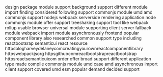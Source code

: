design package module support background support different module import finding considered following support commonjs module umd amd commonjs support nodejs webpack serverside rendering application node commonjs module offer support treeshaking support tool like webpack rollup usable browser universal module supporting client server fallback module webpack import module asynchronously frontend popular component library also researched common support type including reactbootsrap semanticui react resource httpsblogharveydelaneycomcreatingyourownreactcomponentlibrary httpswebpackjsorg httpsgithubcomreactbootstrapreactbootstrap httpsreactsemanticuicom order offer broad support different application type made compile commonjs module umd case amd asynchronous import client support covered umd esm popular demand decided support